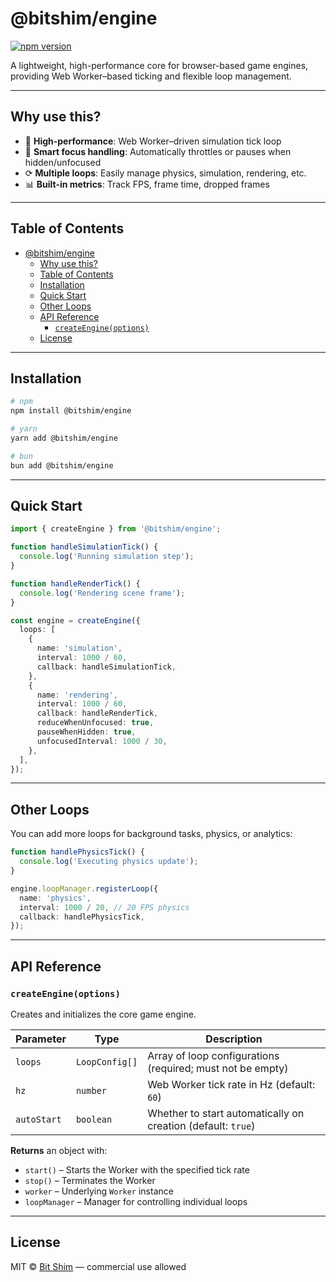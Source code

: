 # @bitshim/engine

[![npm version](https://img.shields.io/npm/v/@bitshim/engine.svg)](https://www.npmjs.com/package/@bitshim/engine)

A lightweight, high-performance core for browser-based game engines, providing Web Worker–based ticking and flexible loop management.

---

## Why use this?

- 🚀 **High-performance**: Web Worker–driven simulation tick loop
- 🧠 **Smart focus handling**: Automatically throttles or pauses when hidden/unfocused
- ⟳ **Multiple loops**: Easily manage physics, simulation, rendering, etc.
- 📊 **Built-in metrics**: Track FPS, frame time, dropped frames

---

## Table of Contents

- [@bitshim/engine](#bitshimengine)
  - [Why use this?](#why-use-this)
  - [Table of Contents](#table-of-contents)
  - [Installation](#installation)
  - [Quick Start](#quick-start)
  - [Other Loops](#other-loops)
  - [API Reference](#api-reference)
    - [`createEngine(options)`](#createengineoptions)
  - [License](#license)

---

## Installation

```bash
# npm
npm install @bitshim/engine

# yarn
yarn add @bitshim/engine

# bun
bun add @bitshim/engine
```

---

## Quick Start

```ts
import { createEngine } from '@bitshim/engine';

function handleSimulationTick() {
  console.log('Running simulation step');
}

function handleRenderTick() {
  console.log('Rendering scene frame');
}

const engine = createEngine({
  loops: [
    {
      name: 'simulation',
      interval: 1000 / 60,
      callback: handleSimulationTick,
    },
    {
      name: 'rendering',
      interval: 1000 / 60,
      callback: handleRenderTick,
      reduceWhenUnfocused: true,
      pauseWhenHidden: true,
      unfocusedInterval: 1000 / 30,
    },
  ],
});
```

---

## Other Loops

You can add more loops for background tasks, physics, or analytics:

```ts
function handlePhysicsTick() {
  console.log('Executing physics update');
}

engine.loopManager.registerLoop({
  name: 'physics',
  interval: 1000 / 20, // 20 FPS physics
  callback: handlePhysicsTick,
});
```

---

## API Reference

### `createEngine(options)`

Creates and initializes the core game engine.

| Parameter    | Type            | Description                                                      |
|--------------|-----------------|------------------------------------------------------------------|
| `loops`      | `LoopConfig[]`  | Array of loop configurations (required; must not be empty)       |
| `hz`         | `number`        | Web Worker tick rate in Hz (default: `60`)                       |
| `autoStart`  | `boolean`       | Whether to start automatically on creation (default: `true`)     |

**Returns** an object with:

- `start()` – Starts the Worker with the specified tick rate
- `stop()` – Terminates the Worker
- `worker` – Underlying `Worker` instance
- `loopManager` – Manager for controlling individual loops

---

## License

MIT © [Bit Shim](https://github.com/BitShim) — commercial use allowed

